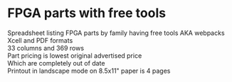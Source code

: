 # FPGA parts with free tools
Spreadsheet listing FPGA parts by family having free tools AKA webpacks  
Xcell and PDF formats  
33 columns and 369 rows  
Part pricing is lowest original advertised price  
Which are completely out of date  
Printout in landscape mode on 8.5x11" paper is 4 pages  
